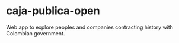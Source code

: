 # caja-publica-open
Web app to explore peoples and companies contracting history with Colombian government.
